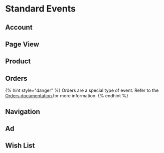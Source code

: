 # Standard Events

## Account

## Page View

## Product

## Orders

{% hint style="danger" %}
Orders are a special type of event. Refer to the [Orders documentation ](../orders.md)for more information.
{% endhint %}

## Navigation

## Ad

## Wish List



